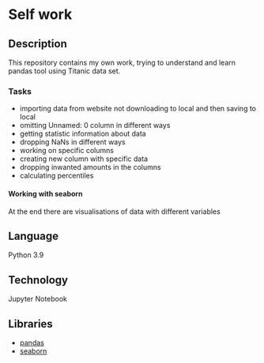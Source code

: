 # Self work

## Description

This repository contains my own work, trying to understand and learn pandas tool using Titanic data set.

### Tasks
- importing data from website not downloading to local and then saving to local
- omitting Unnamed: 0 column in different ways
- getting statistic information about data
- dropping NaNs in different ways
- working on specific columns
- creating new column with specific data
- dropping inwanted amounts in the columns
- calculating percentiles

#### Working with seaborn
At the end there are visualisations of data with different variables

## Language
Python 3.9

## Technology
Jupyter Notebook

## Libraries
- [pandas](https://pandas.pydata.org/)
- [seaborn](https://seaborn.pydata.org/)
